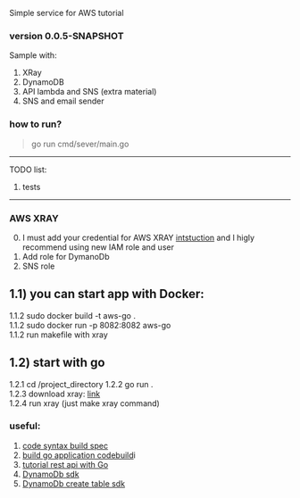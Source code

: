 Simple service for AWS tutorial 

### version 0.0.5-SNAPSHOT

Sample with:
1) XRay  
2) DynamoDB  
3) API lambda and SNS (extra material)
4) SNS and email sender   

### how to run?
> go run cmd/sever/main.go

--- 

TODO list:
1) tests

--- 

### AWS XRAY
0) I must add your credential for AWS XRAY [intstuction](https://docs.aws.amazon.com/sdk-for-go/v1/developer-guide/configuring-sdk.html#specifying-credentials) and I higly recommend using new IAM role and user  
2) Add role for DymanoDb  
3) SNS role 


## 1.1) you can start app with Docker:  
 1.1.2 sudo docker build -t aws-go .  
 1.1.2 sudo docker run -p 8082:8082 aws-go  
 1.1.2 run makefile with xray
   
## 1.2) start with go   
 1.2.1 cd /project_directory 
 1.2.2 go run .  
 1.2.3 download xray: [link](https://docs.aws.amazon.com/xray/latest/devguide/xray-daemon.html#xray-daemon-permissions)  
 1.2.4 run xray (just make xray command)

### useful:
1. [code syntax build spec](https://docs.aws.amazon.com/codebuild/latest/userguide/build-spec-ref.html#build-spec-ref-syntax)
2. [build go application codebuild](https://dev.classmethod.jp/articles/building-go-project-in-codebuild/)i
3. [tutorial rest api with Go](https://tutorialedge.net/golang/creating-restful-api-with-golang/)
4. [DynamoDb sdk](https://docs.aws.amazon.com/sdk-for-go/v1/developer-guide/dynamo-example-scan-table-item.html)  
5. [DynamoDb create table sdk](https://docs.aws.amazon.com/sdk-for-go/v1/developer-guide/dynamo-example-load-table-items-from-json.html)  